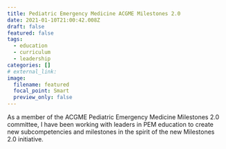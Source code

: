 ```yaml
---
title: Pediatric Emergency Medicine ACGME Milestones 2.0
date: 2021-01-10T21:00:42.008Z
draft: false
featured: false
tags:
  - education
  - curriculum
  - leadership
categories: []
# external_link:
image:
  filename: featured
  focal_point: Smart
  preview_only: false
---
```

As a member of the ACGME Pediatric Emergency Medicine Milestones 2.0 committee, I have been working with leaders in PEM education to create new subcompetencies and milestones in the spirit of the new Milestones 2.0 initiative.
